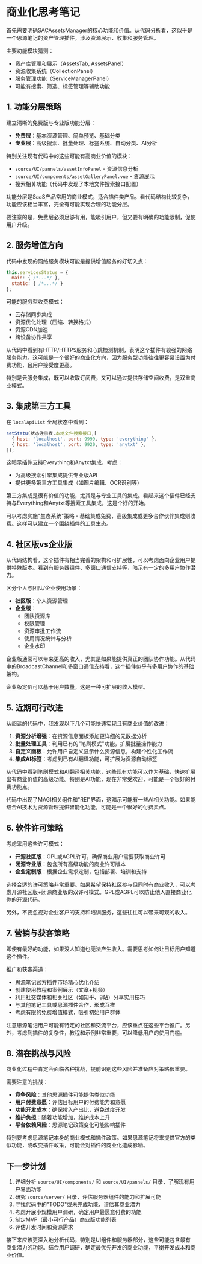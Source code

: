# 商业化思考笔记

<thought>
首先需要明确SACAssetsManager的核心功能和价值。从代码分析看，这似乎是一个思源笔记的资产管理插件，涉及资源展示、收集和服务管理。

主要功能模块猜测：
- 资产库管理和展示（AssetsTab, AssetsPanel）
- 资源收集系统（CollectionPanel）
- 服务管理功能（ServiceManagerPanel）
- 可能有搜索、筛选、标签管理等辅助功能
</thought>

## 1. 功能分层策略

建立清晰的免费版与专业版功能分层：
- **免费层**：基本资源管理、简单预览、基础分类
- **专业层**：高级搜索、批量处理、标签系统、自动分类、AI分析

特别关注现有代码中的这些可能有高商业价值的模块：
- `source/UI/pannels/assetInfoPanel` - 资源信息分析
- `source/UI/components/assetGalleryPanel.vue` - 资源展示
- 搜索相关功能（代码中发现了本地文件搜索接口配置）

<thought>
功能分层是SaaS产品常用的商业模式，适合插件类产品。看代码结构比较复杂，功能应该相当丰富，完全有可能实现合理的功能分层。

要注意的是，免费层必须足够有用，能吸引用户，但又要有明确的功能限制，促使用户升级。
</thought>

## 2. 服务增值方向

代码中发现的网络服务模块可能是提供增值服务的好切入点：
```js
this.servicesStatus = {
  main: { /*...*/ },
  static: { /*...*/ }
};
```

可能的服务型收费模式：
- 云存储同步集成
- 资源优化处理（压缩、转换格式）
- 资源CDN加速
- 跨设备协作共享

<thought>
从代码中看到有HTTP/HTTPS服务和心跳检测机制，表明这个插件有较强的网络服务能力。这可能是一个很好的商业化方向，因为服务型功能往往更容易设置为付费功能，且用户接受度更高。

特别是云服务集成，既可以收取订阅费，又可以通过提供存储空间收费，是双重商业模式。
</thought>

## 3. 集成第三方工具

在 `localApiList` 全局状态中看到：
```js
setStatu(状态注册表.本地文件搜索接口,[
  { host: 'localhost', port: 9999, type: 'everything' },
  { host: 'localhost', port: 9920, type: 'anytxt' },
]);
```

这暗示插件支持Everything和Anytxt集成，考虑：
- 为高级搜索引擎集成提供专业版API
- 提供更多第三方工具集成（如图片编辑、OCR识别等）

<thought>
第三方集成是很有价值的功能，尤其是与专业工具的集成。看起来这个插件已经支持与Everything和Anytxt等搜索工具集成，这是个好的开始。

可以考虑实施"生态系统"策略 - 基础集成免费，高级集成或更多合作伙伴集成则收费。这样可以建立一个围绕插件的工具生态。
</thought>

## 4. 社区版vs企业版

<thought>
从代码结构看，这个插件有相当完善的架构和可扩展性，可以考虑面向企业用户提供特殊版本。看到有服务器组件、多窗口通信支持等，暗示有一定的多用户协作潜力。
</thought>

区分个人与团队/企业使用场景：
- **社区版**：个人资源管理
- **企业版**：
  - 团队资源库
  - 权限管理
  - 资源审批工作流
  - 使用情况统计与分析
  - 企业水印

<thought>
企业版通常可以带来更高的收入，尤其是如果能提供真正的团队协作功能。从代码中的BroadcastChannel和多窗口通信支持看，这个插件似乎有多用户协作的基础架构。

企业版定价可以基于用户数量，这是一种可扩展的收入模型。
</thought>

## 5. 近期可行改进

从阅读的代码中，我发现以下几个可能快速实现且有商业价值的改进：

1. **资源分析增强**：在资源信息面板添加更详细的元数据分析
2. **批量处理工具**：利用已有的"笔刷模式"功能，扩展批量操作能力
3. **自定义面板**：允许用户自定义显示什么资源信息，构建个性化工作流
4. **集成AI标签**：考虑到已有AI翻译功能，可扩展为资源自动标签

<thought>
从代码中看到笔刷模式和AI翻译相关功能，这些现有功能可以作为基础，快速扩展出有商业价值的高级功能。特别是AI功能，现在非常受欢迎，可能是一个很好的付费功能点。

代码中出现了MAGI相关组件和"REI"界面，这暗示可能有一些AI相关功能。如果能结合AI技术为资源管理提供智能化功能，可能是一个很好的付费卖点。
</thought>

## 6. 软件许可策略

考虑采用这些许可模式：
- **开源社区版**：GPL或AGPL许可，确保商业用户需要获取商业许可
- **闭源专业版**：包含所有高级功能的商业许可版本
- **企业定制版**：根据企业需求定制，包括部署、培训和支持

<thought>
选择合适的许可策略非常重要。如果希望保持社区参与但同时有商业收入，可以考虑开源社区版+闭源商业版的双许可模式。GPL或AGPL可以防止他人直接商业化你的开源代码。

另外，不要忽视对企业客户的支持和培训服务，这些往往可以带来可观的收入。
</thought>

## 7. 营销与获客策略

<thought>
即使有最好的功能，如果没人知道也无法产生收入。需要思考如何让目标用户知道这个插件。
</thought>

推广和获客渠道：
- 思源笔记官方插件市场精心优化介绍
- 创建使用教程和案例展示（文章+视频）
- 利用社交媒体和相关社区（如知乎、B站）分享实用技巧
- 与其他笔记工具或思源插件合作，形成互推
- 考虑有限的免费增值模式，吸引初始用户群体

<thought>
注意思源笔记用户可能有特定的社区和交流平台，应该重点在这些平台推广。另外，考虑到插件的复杂性，教程和示例非常重要，可以降低用户的使用门槛。
</thought>

## 8. 潜在挑战与风险

<thought>
商业化过程中肯定会面临各种挑战，提前识别这些风险并准备应对策略很重要。
</thought>

需要注意的挑战：
- **竞争风险**：其他思源插件可能提供类似功能
- **用户付费意愿**：评估目标用户的付费能力和意愿
- **功能开发成本**：确保投入产出比，避免过度开发
- **维护负担**：随着功能增加，维护成本上升
- **平台依赖风险**：思源笔记政策变化可能影响插件

<thought>
特别要考虑思源笔记本身的商业模式和插件政策。如果思源笔记将来提供官方的类似功能，或改变插件政策，可能会对插件的商业化造成影响。
</thought>

## 下一步计划

1. 详细分析 `source/UI/components/` 和 `source/UI/pannels/` 目录，了解现有用户界面功能
2. 研究 `source/server/` 目录，评估服务器组件的能力和扩展可能
3. 寻找代码中的"TODO"或未完成功能，评估其商业潜力
4. 考虑开展小规模用户调研，确定用户最愿意付费的功能
5. 制定MVP（最小可行产品）商业版功能列表
6. 评估开发时间和资源需求

<thought>
接下来应该更深入地分析代码，特别是UI组件和服务器部分，这些可能包含最有商业潜力的功能。结合用户调研，确定最优先开发的商业功能，平衡开发成本和商业价值。
</thought> 